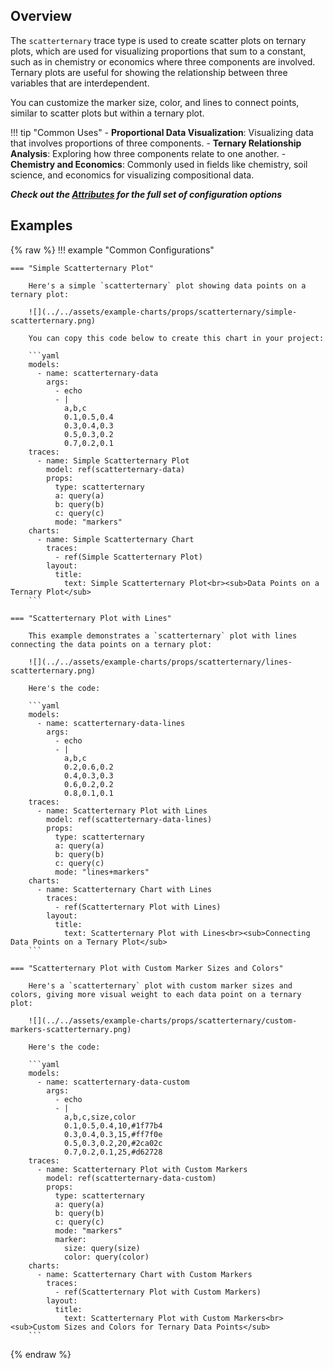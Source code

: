 
## Overview

The `scatterternary` trace type is used to create scatter plots on ternary plots, which are used for visualizing proportions that sum to a constant, such as in chemistry or economics where three components are involved. Ternary plots are useful for showing the relationship between three variables that are interdependent.

You can customize the marker size, color, and lines to connect points, similar to scatter plots but within a ternary plot.

!!! tip "Common Uses"
    - **Proportional Data Visualization**: Visualizing data that involves proportions of three components.
    - **Ternary Relationship Analysis**: Exploring how three components relate to one another.
    - **Chemistry and Economics**: Commonly used in fields like chemistry, soil science, and economics for visualizing compositional data.

_**Check out the [Attributes](../configuration/Trace/Props/Scatterternary/#attributes) for the full set of configuration options**_

## Examples

{% raw %}
!!! example "Common Configurations"

    === "Simple Scatterternary Plot"

        Here's a simple `scatterternary` plot showing data points on a ternary plot:

        ![](../../assets/example-charts/props/scatterternary/simple-scatterternary.png)

        You can copy this code below to create this chart in your project:

        ```yaml
        models:
          - name: scatterternary-data
            args:
              - echo
              - |
                a,b,c
                0.1,0.5,0.4
                0.3,0.4,0.3
                0.5,0.3,0.2
                0.7,0.2,0.1
        traces:
          - name: Simple Scatterternary Plot
            model: ref(scatterternary-data)
            props:
              type: scatterternary
              a: query(a)
              b: query(b)
              c: query(c)
              mode: "markers"
        charts:
          - name: Simple Scatterternary Chart
            traces:
              - ref(Simple Scatterternary Plot)
            layout:
              title:
                text: Simple Scatterternary Plot<br><sub>Data Points on a Ternary Plot</sub>
        ```

    === "Scatterternary Plot with Lines"

        This example demonstrates a `scatterternary` plot with lines connecting the data points on a ternary plot:

        ![](../../assets/example-charts/props/scatterternary/lines-scatterternary.png)

        Here's the code:

        ```yaml
        models:
          - name: scatterternary-data-lines
            args:
              - echo
              - |
                a,b,c
                0.2,0.6,0.2
                0.4,0.3,0.3
                0.6,0.2,0.2
                0.8,0.1,0.1
        traces:
          - name: Scatterternary Plot with Lines
            model: ref(scatterternary-data-lines)
            props:
              type: scatterternary
              a: query(a)
              b: query(b)
              c: query(c)
              mode: "lines+markers"
        charts:
          - name: Scatterternary Chart with Lines
            traces:
              - ref(Scatterternary Plot with Lines)
            layout:
              title:
                text: Scatterternary Plot with Lines<br><sub>Connecting Data Points on a Ternary Plot</sub>
        ```

    === "Scatterternary Plot with Custom Marker Sizes and Colors"

        Here's a `scatterternary` plot with custom marker sizes and colors, giving more visual weight to each data point on a ternary plot:

        ![](../../assets/example-charts/props/scatterternary/custom-markers-scatterternary.png)

        Here's the code:

        ```yaml
        models:
          - name: scatterternary-data-custom
            args:
              - echo
              - |
                a,b,c,size,color
                0.1,0.5,0.4,10,#1f77b4
                0.3,0.4,0.3,15,#ff7f0e
                0.5,0.3,0.2,20,#2ca02c
                0.7,0.2,0.1,25,#d62728
        traces:
          - name: Scatterternary Plot with Custom Markers
            model: ref(scatterternary-data-custom)
            props:
              type: scatterternary
              a: query(a)
              b: query(b)
              c: query(c)
              mode: "markers"
              marker:
                size: query(size)
                color: query(color)
        charts:
          - name: Scatterternary Chart with Custom Markers
            traces:
              - ref(Scatterternary Plot with Custom Markers)
            layout:
              title:
                text: Scatterternary Plot with Custom Markers<br><sub>Custom Sizes and Colors for Ternary Data Points</sub>
        ```

{% endraw %}
